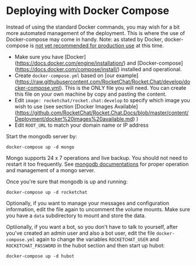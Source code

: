 # Deploying with Docker Compose
Instead of using the standard Docker commands, you may wish for a bit more automated management of the deployment. This is where the use of Docker-compose may come in handy. Note: as stated by Docker, docker-compose is [not yet recommended for production use](https://docs.docker.com/compose/production/) at this time.  
  
* Make sure you have [Docker] (https://docs.docker.com/engine/installation/) and [Docker-compose] (https://docs.docker.com/compose/install/) installed and operational.
* Create `docker-compose.yml` based on [our example] (https://raw.githubusercontent.com/RocketChat/Rocket.Chat/develop/docker-compose.yml).  This is the ONLY file you will need.  You can create this file on your own machine by copy and pasting the content.
* Edit `image: rocketchat/rocket.chat:develop` to specify which image you wish to use (see section [Docker Images Available] (https://github.com/RocketChat/Rocket.Chat.Docs/blob/master/content/Deployment/docker%20images%20available.md) )
* Edit `ROOT_URL` to match your domain name or IP address

Start the mongodb server by:

````
docker-compose up -d mongo
````

Mongo supports 24 x 7 operations and live backup.  You should not need to restart it too frequently.  See  [mongodb documentations](https://docs.mongodb.org/manual/) for proper operation and management of a mongo server.

Once you're sure that mongodb is up and running:

````
docker-compose up -d rocketchat
````

Optionally, if you want to manage your messages and configuration information, edit the file again to uncomment the volume mounts.   Make sure you have a `data` subdirectory to mount and store the data.

Optiionally, if you want a bot, so you don't have to talk to yourself, after you've created an admin user and also a bot user, edit the file `docker-compose.yml` again to change the variables `ROCKETCHAT_USER` and `ROCKETCHAT_PASSWORD` in the hubot section and then start up hubot:

````
docker-compose up -d hubot
````

